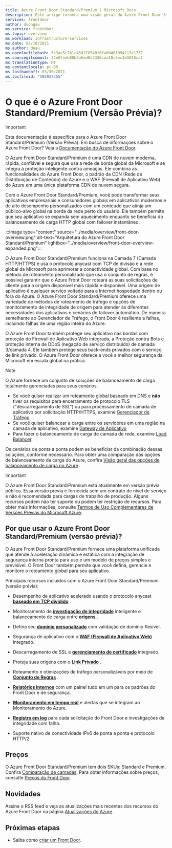 ```yaml
---
title: Azure Front Door Standard/Premium | Microsoft Docs
description: Este artigo fornece uma visão geral do Azure Front Door Standard/Premium.
services: frontdoor
author: duongau
ms.service: frontdoor
ms.topic: overview
ms.workload: infrastructure-services
ms.date: 02/18/2021
ms.author: duau
ms.openlocfilehash: 5c3ae5c7b1c45d170548f6fa00481094117e1737
ms.sourcegitcommit: 32e0fedb80b5a5ed0d2336cea18c3ec3b5015ca1
ms.translationtype: HT
ms.contentlocale: pt-BR
ms.lasthandoff: 03/30/2021
ms.locfileid: "105937355"
---
```

# <a name="what-is-azure-front-door-standardpremium-preview"></a>O que é o Azure Front Door Standard/Premium (Versão Prévia)?

> [!IMPORTANT]
> Esta documentação é específica para o Azure Front Door Standard/Premium (Versão Prévia). Em busca de informações sobre o Azure Front Door? Veja a [Documentação do Azure Front Door](../front-door-overview.md).

O Azure Front Door Standard/Premium é uma CDN de nuvem moderna, rápida, confiável e segura que usa a rede de borda global da Microsoft e se integra à proteção inteligente contra ameaças. Ele combina as funcionalidades do Azure Front Door, o padrão da CDN (Rede de Distribuição de Conteúdo) do Azure e o WAF (Firewall de Aplicativo Web) do Azure em uma única plataforma CDN de nuvem segura.

Com o Azure Front Door Standard/Premium, você pode transformar seus aplicativos empresariais e consumidores globais em aplicativos modernos e de alto desempenho personalizados com um conteúdo que atinja um público-alvo global na borda da rede perto do usuário. Ele também permite que seu aplicativo se expanda sem aquecimento enquanto se beneficia do balanceamento de carga HTTP global com failover instantâneo.

   :::image type="content" source="../media/overview/front-door-overview.png" alt-text="Arquitetura do Azure Front Door Standard/Premium" lightbox="../media/overview/front-door-overview-expanded.png":::

O Azure Front Door Standard/Premium funciona na Camada 7 (Camada HTTP/HTTPS) e usa o protocolo anycast com TCP de divisão e a rede global da Microsoft para aprimorar a conectividade global. Com base no método de roteamento personalizado que usa o conjunto de regras, é possível garantir que o Azure Front Door roteará as suas solicitações de cliente para a origem disponível mais rápida e disponível. Uma origem de aplicativo é qualquer serviço voltado para a Internet hospedado dentro ou fora do Azure. O Azure Front Door Standard/Premium oferece uma variedade de métodos de roteamento de tráfego e opções de monitoramento de integridade de origem para atender às diferentes necessidades dos aplicativos e cenários de failover automático. De maneira semelhante ao Gerenciador de Tráfego, o Front Door é resiliente a falhas, incluindo falhas de uma região inteira do Azure.

O Azure Front Door também protege seu aplicativo nas bordas com proteção do Firewall de Aplicativo Web integrada, a Proteção contra Bots e proteção interna de DDoS (negação de serviço distribuído) de camada 3/camada 4. Ele também protege seus back-ends privados com o serviço de link privado. O Azure Front Door oferece a você a melhor segurança da Microsoft em escala global na prática.  

>[!NOTE]
> O Azure fornece um conjunto de soluções de balanceamento de carga totalmente gerenciadas para seus cenários.
>
> * Se você quiser realizar um roteamento global baseado em DNS e **não** tiver os requisitos para encerramento de protocolo TLS ("descarregamento de SSL") ou para processamento de camada de aplicativo por solicitação HTTP/HTTPS, examine [Gerenciador de Tráfego](../../traffic-manager/traffic-manager-overview.md).
> * Se você quiser balancear a carga entre os servidores em uma região na camada de aplicativo, examine [Gateway de Aplicativo](../../application-gateway/overview.md)
> * Para fazer o balanceamento de carga de camada de rede, examine [Load Balancer](../../load-balancer/load-balancer-overview.md).
>
> Os cenários de ponta a ponta podem se beneficiar da combinação dessas soluções, conforme necessário.
> Para obter uma comparação das opções de balanceamento de carga do Azure, confira [Visão geral das opções de balanceamento de carga no Azure](/azure/architecture/guide/technology-choices/load-balancing-overview).

> [!IMPORTANT]
> O Azure Front Door Standard/Premium está atualmente em versão prévia pública.
> Essa versão prévia é fornecida sem um contrato de nível de serviço e não é recomendada para cargas de trabalho de produção. Alguns recursos podem não ter suporte ou podem ter restrição de recursos.
> Para obter mais informações, consulte [Termos de Uso Complementares de Versões Prévias do Microsoft Azure](https://azure.microsoft.com/support/legal/preview-supplemental-terms/).

## <a name="why-use-azure-front-door-standardpremium-preview"></a>Por que usar o Azure Front Door Standard/Premium (versão prévia)?

O Azure Front Door Standard/Premium fornece uma plataforma unificada que atende à aceleração dinâmica e estática com a integração de segurança interna pronta para uso e um modelo de preços simples e previsível. O Front Door também permite que você defina, gerencie e monitore o roteamento global para seu aplicativo.

Principais recursos incluídos com o Azure Front Door Standard/Premium (versão prévia):

- Desempenho de aplicativo acelerado usando o protocolo anycast **[baseado em TCP dividido](../front-door-routing-architecture.md#splittcp)** .

- Monitoramento de **[investigação de integridade](concept-health-probes.md)** inteligente e balanceamento de carga entre **[origens](concept-origin.md)** .

- Defina seu **[domínio personalizado](how-to-add-custom-domain.md)** com validação de domínio flexível.

- Segurança de aplicativo com o **[WAF (Firewall de Aplicativo Web)](../../web-application-firewall/afds/afds-overview.md)** integrado.

- Descarregamento de SSL e **[gerenciamento de certificado](how-to-configure-https-custom-domain.md)** integrado.

- Proteja suas origens com o **[Link Privado](concept-private-link.md)** .  

- Roteamento e otimizações de tráfego personalizáveis por meio de **[Conjunto de Regras](concept-rule-set.md)** .

- **[Relatórios internos](how-to-reports.md)** com um painel tudo em um para os padrões do Front Door e de segurança.

- **[Monitoramento em tempo real](how-to-monitor-metrics.md)** e alertas que se integram ao Monitoramento do Azure.

- **[Registro em log](how-to-logs.md)** para cada solicitação do Front Door e investigações de integridade com falha.

- Suporte nativo de conectividade IPv6 de ponta a ponta e protocolo HTTP/2.

## <a name="pricing"></a>Preços

O Azure Front Door Standard/Premium tem dois SKUs: Standard e Premium. Confira [Comparação de camadas](tier-comparison.md). Para obter informações sobre preços, consulte [Preços do Front Door](https://azure.microsoft.com/pricing/details/frontdoor/). 

## <a name="whats-new"></a>Novidades

Assine o RSS feed e veja as atualizações mais recentes dos recursos do Azure Front Door na página [Atualizações do Azure](https://azure.microsoft.com/updates/?category=networking&query=Azure%20Front%20Door).

## <a name="next-steps"></a>Próximas etapas

* Saiba como [criar um Front Door](create-front-door-portal.md).
